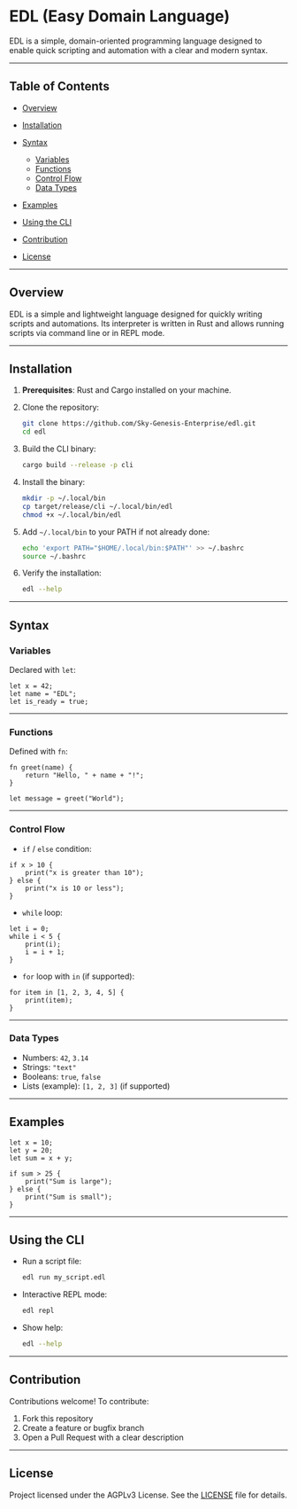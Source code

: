 # EDL (Easy Domain Language)

EDL is a simple, domain-oriented programming language designed to enable quick scripting and automation with a clear and modern syntax.

---

## Table of Contents

* [Overview](#overview)
* [Installation](#installation)
* [Syntax](#syntax)

  * [Variables](#variables)
  * [Functions](#functions)
  * [Control Flow](#control-flow)
  * [Data Types](#data-types)
* [Examples](#examples)
* [Using the CLI](#using-the-cli)
* [Contribution](#contribution)
* [License](#license)

---

## Overview

EDL is a simple and lightweight language designed for quickly writing scripts and automations. Its interpreter is written in Rust and allows running scripts via command line or in REPL mode.

---

## Installation

1. **Prerequisites**: Rust and Cargo installed on your machine.
2. Clone the repository:

   ```bash
   git clone https://github.com/Sky-Genesis-Enterprise/edl.git
   cd edl
   ```
3. Build the CLI binary:

   ```bash
   cargo build --release -p cli
   ```
4. Install the binary:

   ```bash
   mkdir -p ~/.local/bin
   cp target/release/cli ~/.local/bin/edl
   chmod +x ~/.local/bin/edl
   ```
5. Add `~/.local/bin` to your PATH if not already done:

   ```bash
   echo 'export PATH="$HOME/.local/bin:$PATH"' >> ~/.bashrc
   source ~/.bashrc
   ```
6. Verify the installation:

   ```bash
   edl --help
   ```

---

## Syntax

### Variables

Declared with `let`:

```edl
let x = 42;
let name = "EDL";
let is_ready = true;
```

---

### Functions

Defined with `fn`:

```edl
fn greet(name) {
    return "Hello, " + name + "!";
}

let message = greet("World");
```

---

### Control Flow

* `if` / `else` condition:

```edl
if x > 10 {
    print("x is greater than 10");
} else {
    print("x is 10 or less");
}
```

* `while` loop:

```edl
let i = 0;
while i < 5 {
    print(i);
    i = i + 1;
}
```

* `for` loop with `in` (if supported):

```edl
for item in [1, 2, 3, 4, 5] {
    print(item);
}
```

---

### Data Types

* Numbers: `42`, `3.14`
* Strings: `"text"`
* Booleans: `true`, `false`
* Lists (example): `[1, 2, 3]` (if supported)

---

## Examples

```edl
let x = 10;
let y = 20;
let sum = x + y;

if sum > 25 {
    print("Sum is large");
} else {
    print("Sum is small");
}
```

---

## Using the CLI

* Run a script file:

  ```bash
  edl run my_script.edl
  ```

* Interactive REPL mode:

  ```bash
  edl repl
  ```

* Show help:

  ```bash
  edl --help
  ```

---

## Contribution

Contributions welcome! To contribute:

1. Fork this repository
2. Create a feature or bugfix branch
3. Open a Pull Request with a clear description

---

## License

Project licensed under the AGPLv3 License. See the [LICENSE](LICENSE) file for details.

